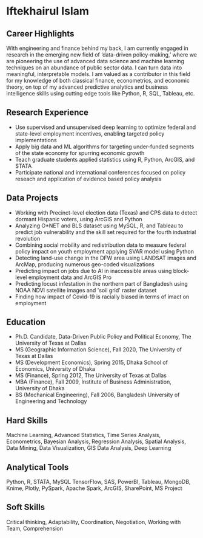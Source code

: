 # Iftekhairul Islam
## Career Highlights
With engineering and finance behind my back, I am currently engaged in research in the emerging new field of ‘data-driven policy-making,’ where we are pioneering the use of advanced data science and machine learning techniques on an abundance of public sector data. I can turn data into meaningful, interpretable models. I am valued as a contributor in this field for my knowledge of both classical finance, econometrics, and economic theory, on top of my advanced predictive analytics and business intelligence skills using cutting edge tools like Python, R, SQL, Tableau, etc.
## Research Experience
-	Use supervised and unsupervised deep learning to optimize federal and state-level employment incentives, enabling targeted policy implementations 
- Apply big data and ML algorithms for targeting under-funded segments of the state economy for spurring economic growth
- Teach graduate students applied statistics using R, Python, ArcGIS, and STATA
- Participate national and international conferences focused on policy reseach and application of evidence based policy analysis
## Data Projects
- Working with Precinct-level election data (Texas) and CPS data to detect dormant Hispanic voters, using ArcGIS and Python
- Analyzing O*NET and BLS dataset using MySQL, R, and Tableau to predict job vulnerability and the skill set required for the fourth industrial revolution
- Combining social mobility and redistribution data to measure federal policy impact on youth employment applying SVAR model using Python
- Detecting land-use change in the DFW area using LANDSAT images and ArcMap, producing numerous geo-coded visualizations
- Predicting impact on jobs due to AI in inaccessible areas using block-level employment data and ArcGIS Pro
- Predicting locust infestation in the northern part of Bangladesh using NOAA NDVI satellite images and 'soil grid' raster dataset
- Finding how impact of Covid-19 is racially biased in terms of imact on employment
## Education
- Ph.D. Candidate, Data-Driven Public Policy and Political Economy, The University of Texas at Dallas
- MS (Geographic Information Science), Fall 2020, The University of Texas at Dallas
- MS (Development Economics), Spring 2015, Dhaka School of Economics, University of Dhaka
- MS (Finance), Spring 2012, The University of Texas at Dallas
- MBA (Finance), Fall 2009, Institute of Business Administration, University of Dhaka
- BS (Mechanical Engineering), Fall 2006, Bangladesh University of Engineering and Technology
## Hard Skills
Machine Learning, Advanced Statistics, Time Series Analysis, Econometrics, Bayesian Analysis, Regression Analysis, Spatial Analysis, Data Mining, Data Visualization, GIS Data
Analysis, Deep Learning
## Analytical Tools
Python, R, STATA, MySQL TensorFlow, SAS, PowerBI, Tableau, MongoDB, Knime, Plotly, PySpark, Apache Spark, ArcGIS, SharePoint, MS Project
## Soft Skills
Critical thinking, Adaptability, Coordination, Negotiation, Working with Team, Comprehension
   
